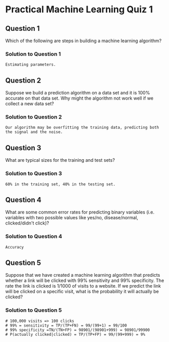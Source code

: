 # Practical Machine Learning Quiz 1

## Question 1
Which of the following are steps in building a machine learning algorithm?

### Solution to Question 1
```
Estimating parameters.
```

## Question 2
Suppose we build a prediction algorithm on a data set and it is 100% accurate on that data set. Why might the algorithm not work well if we collect a new data set?

### Solution to Question 2
```
Our algorithm may be overfitting the training data, predicting both the signal and the noise.
```


## Question 3
What are typical sizes for the training and test sets?

### Solution to Question 3
```
60% in the training set, 40% in the testing set.
```


## Question 4
What are some common error rates for predicting binary variables (i.e. variables with two possible values like yes/no, disease/normal, clicked/didn't click)?

### Solution to Question 4
```
Accuracy
```


## Question 5
Suppose that we have created a machine learning algorithm that predicts whether a link will be clicked with 99% sensitivity and 99% specificity. The rate the link is clicked is 1/1000 of visits to a website. If we predict the link will be clicked on a specific visit, what is the probability it will actually be clicked?

### Solution to Question 5
```
# 100,000 visits => 100 clicks
# 99% = sensitivity = TP/(TP+FN) = 99/(99+1) = 99/100
# 99% specificity =TN/(TN+FP) = 98901/(98901+999) = 98901/99900
# P(actually clicked|clicked) = TP/(TP+FP) = 99/(99+999) = 9%
```
